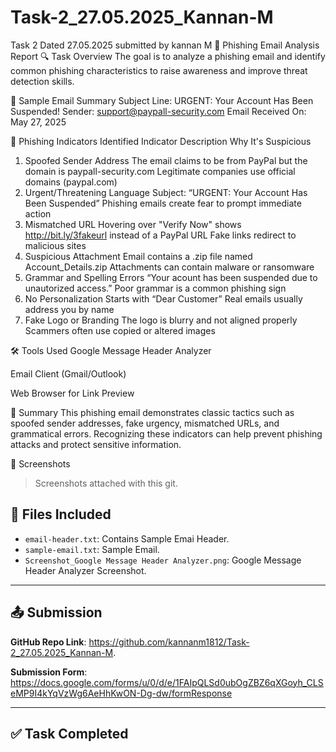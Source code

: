 # Task-2_27.05.2025_Kannan-M
Task 2 Dated 27.05.2025 submitted by kannan M
📄 Phishing Email Analysis Report
🔍 Task Overview
The goal is to analyze a phishing email and identify common phishing characteristics to raise awareness and improve threat detection skills.

📧 Sample Email Summary
Subject Line: URGENT: Your Account Has Been Suspended!
Sender: support@paypall-security.com
Email Received On: May 27, 2025

🚨 Phishing Indicators Identified
Indicator	Description	Why It's Suspicious
1. Spoofed Sender Address	The email claims to be from PayPal but the domain is paypall-security.com	Legitimate companies use official domains (paypal.com)
2. Urgent/Threatening Language	Subject: “URGENT: Your Account Has Been Suspended”	Phishing emails create fear to prompt immediate action
3. Mismatched URL	Hovering over "Verify Now" shows http://bit.ly/3fakeurl instead of a PayPal URL	Fake links redirect to malicious sites
4. Suspicious Attachment	Email contains a .zip file named Account_Details.zip	Attachments can contain malware or ransomware
5. Grammar and Spelling Errors	“Your acount has been suspended due to unautorized access.”	Poor grammar is a common phishing sign
6. No Personalization	Starts with “Dear Customer”	Real emails usually address you by name
7. Fake Logo or Branding	The logo is blurry and not aligned properly	Scammers often use copied or altered images

🛠 Tools Used
Google Message Header Analyzer

Email Client (Gmail/Outlook)

Web Browser for Link Preview

🧠 Summary
This phishing email demonstrates classic tactics such as spoofed sender addresses, fake urgency, mismatched URLs, and grammatical errors. Recognizing these indicators can help prevent phishing attacks and protect sensitive information.

📎 Screenshots
>Screenshots attached with this git.

## 📁 Files Included
- `email-header.txt`: Contains Sample Emai Header.
- `sample-email.txt`: Sample Email.
- `Screenshot_Google Message Header Analyzer.png`: Google Message Header Analyzer Screenshot.

---

## 📤 Submission

**GitHub Repo Link**: https://github.com/kannanm1812/Task-2_27.05.2025_Kannan-M.

**Submission Form**: https://docs.google.com/forms/u/0/d/e/1FAIpQLSd0ubOgZBZ6qXGoyh_CLSeMP9I4kYqVzWg6AeHhKwON-Dg-dw/formResponse

---

## ✅ Task Completed
